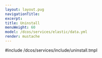 ```yaml
---
layout: layout.pug
navigationTitle:
excerpt:
title: Uninstall
menuWeight: 60
model: /dcos/services/elastic/data.yml
render: mustache
---
```


#include /dcos/services/include/uninstall.tmpl
